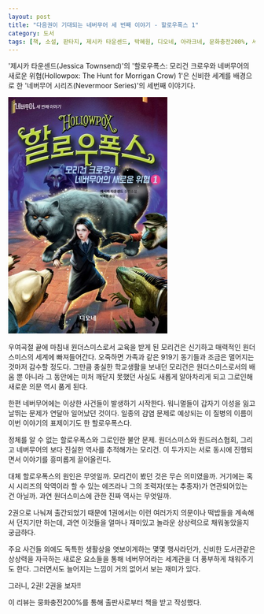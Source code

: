 ```yaml
---
layout: post
title: "다음권이 기대되는 네버무어 세 번째 이야기 - 할로우폭스 1"
category: 도서
tags: [책, 소설, 판타지, 제시카 타운센드, 박혜원, 디오네, 아라크네, 문화충전200%, 서평]
---
```


'제시카 타운센드(Jessica Townsend)'의
'할로우폭스: 모리건 크로우와 네버무어의 새로운 위협(Hollowpox: The Hunt for Morrigan Crow) 1'은
신비한 세계를 배경으로 한 '네버무어 시리즈(Nevermoor Series)'의 세번째 이야기다.

![표지](/images/nevermoor-3-hollowpox-part-1-book-h480.jpg)

우여곡절 끝에 마침내 원더스미스로서 교육을 받게 된 모리건은
신기하고 매력적인 원더스미스의 세계에 빠져들어간다.
오죽하면 가족과 같은 919기 동기들과 조금은 멀어지는 것마저 감수할 정도다.
그만큼 충실한 학교생활을 보내던 모리건은
원더스미스로서의 배움 뿐 아니라
그 동안에는 미처 깨닫지 못했던 사실도 새롭게 알아차리게 되고
그로인해 새로운 의문 역시 품게 된다.

한편 네버무어에는 이상한 사건들이 발생하기 시작한다.
워니멀들이 갑자기 이성을 잃고 날뛰는 문제가 연달아 일어났던 것이다.
일종의 감염 문제로 예상되는 이 질병의 이름이 이번 이야기의 표제이기도 한 할로우폭스다.

정체를 알 수 없는 할로우폭스와 그로인한 불안 문제.
원더스미스와 원드러스협회, 그리고 네버무어의 보다 진실한 역사를 추적해가는 모리건.
이 두가지는 서로 동시에 진행되면서 이야기를 흥미롭게 끌어올린다.

대체 할로우폭스의 원인은 무엇일까.
모리건이 봤던 것은 무슨 의미였을까.
거기에는 혹시 시리즈의 악역이라 할 수 있는 에즈라나 그의 조력자(또는 추종자)가 연관되어있는 건 아닐까.
과연 원더스미스에 관한 진짜 역사는 무엇일까.

2권으로 나눠져 출간되었기 때문에 1권에서는 이런 여러가지 의문이나 떡밥들을 계속해서 던지기만 하는데,
과연 이것들을 얼마나 재미있고 놀라운 상상력으로 채워놓았을지 궁금하다.

주요 사건들 외에도 독특한 생활상을 엿보이게하는 몇몇 행사라던가,
신비한 도서관같은 상상력을 자극하는 새로운 요소들을 통해 네버무어라는 세계관을 더 풍부하게 채워주기도 한다.
그러면서도 늘어지는 느낌이 거의 없어서 보는 재미가 있다.

그러니, 2권! 2권을 보자!!



<div class="im im-info">
이 리뷰는 뭉화충전200%를 통해 출판사로부터 책을 받고 작성했다.
</div>
